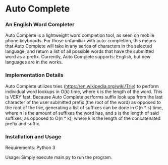 # Auto Complete
### An English Word Completer

Auto Complete is a lightweight word completion tool, as seen on mobile phone keyboards. For those unfamiliar with auto-completion, this means that Auto Complete will take in any series of characters in the selected language, and return a list of all possible words that have the submitted word as a prefix. Currently, Auto Complete supports: English, but new languages are in the works.

### Implementation Details
Auto Complete utilizes tries (https://en.wikipedia.org/wiki/Trie) to perform individual word lookups in O(k) time, where k is the length of the word. This is VERY fast. Because Auto Complete performs suffix look ups from the last character of the user submitted prefix (the root of the word) as opposed to the root of the trie, generating a list of suffixes can be done in O(n * s) time, where n is the amount of suffixes the word has, and s is the length of said suffixes, as opposed to O(n * k), where k is the length of the concatenated prefix and suffix.

### Installation and Usage

Requirements: Python 3

Usage: Simply execute main.py to run the program.
